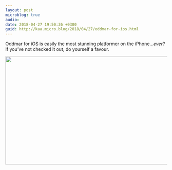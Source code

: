 ```yaml
---
layout: post
microblog: true
audio: 
date: 2018-04-27 19:50:36 +0300
guid: http://kaa.micro.blog/2018/04/27/oddmar-for-ios.html
---
```

Oddmar for iOS is easily the most stunning  platformer on the iPhone..._ever_? If you’ve not checked it out, do yourself a favour.

<img src="http://www.kaa.bz/uploads/2018/e22d792d67.jpg" width="600" height="337" />
